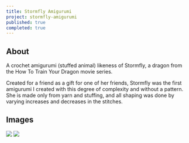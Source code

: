 ```yaml
---
title: Stormfly Amigurumi
project: stormfly-amigurumi
published: true
completed: true
---
```

## About
A crochet amigurumi (stuffed animal) likeness of Stormfly, a dragon from the How To Train Your Dragon movie series.

Created for a friend as a gift for one of her friends, Stormfly was the first amigurumi I created with this degree of complexity and without a pattern. She is made only from yarn and stuffing, and all shaping was done by varying increases and decreases in the stitches.

## Images
<img src="https://images4-b.ravelrycache.com/uploads/sachiaoitori/246007155/IMG_20140807_241947_618_medium2.jpg">

<img src="https://images4-b.ravelrycache.com/uploads/sachiaoitori/246007154/IMG_20140807_242101_424_medium2.jpg">
